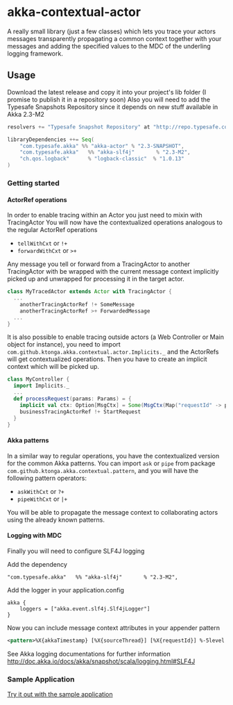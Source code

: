 akka-contextual-actor
=====================

A really small library (just a few classes) which lets you trace your actors messages transparently propagating
a common context together with your messages and adding the specified values to the MDC of the underling
logging framework.

## Usage

Download the latest release and copy it into your project's lib folder (I promise to publish it in a repository soon)
Also you will need to add the Typesafe Snapshots Repository since it depends on new stuff available in Akka 2.3-M2

```scala
resolvers += "Typesafe Snapshot Repository" at "http://repo.typesafe.com/typesafe/snapshots/"

libraryDependencies ++= Seq(
    "com.typesafe.akka" %% "akka-actor" % "2.3-SNAPSHOT",
    "com.typesafe.akka"   %% "akka-slf4j"       % "2.3-M2",
    "ch.qos.logback"      % "logback-classic"  % "1.0.13"
)
```

### Getting started

#### ActorRef operations

In order to enable tracing within an Actor you just need to mixin with TracingActor
You will now have the contextualized operations analogous to the regular ActorRef operations

* `tellWithCxt` or `!+`
* `forwardWithCxt` or `>+`

Any message you tell or forward from a TracingActor to another TracingActor with be wrapped with the current
message context implicitly picked up and unwrapped for processing it in the target actor.

```scala
class MyTracedActor extends Actor with TracingActor {
  ...
    anotherTracingActorRef !+ SomeMessage
    anotherTracingActorRef >+ ForwardedMessage
  ...
}
```

It is also possible to enable tracing outside actors (a Web Controller or Main object for instance), you need to import
`com.github.ktonga.akka.contextual.actor.Implicits._` and the ActorRefs will get contextualized operations. Then you
have to create an implicit context which will be picked up.

```scala
class MyController {
  import Implicits._
  ...
  def processRequest(params: Params) = {
    implicit val ctx: Option[MsgCtx] = Some(MsgCtx(Map("requestId" -> params.reqId)))
    businessTracingActorRef !+ StartRequest
  }
}
```

#### Akka patterns

In a similar way to regular operations, you have the contextualized version for the common Akka patterns.
You can import `ask` or `pipe` from package `com.github.ktonga.akka.contextual.pattern`, and you will have the
following pattern operators:

* `askWithCxt` or `?+`
* `pipeWithCxt` or `|+`

You will be able to propagate the message context to collaborating actors using the already known patterns.

#### Logging with MDC

Finally you will need to configure SLF4J logging

Add the dependency

    "com.typesafe.akka"   %% "akka-slf4j"       % "2.3-M2",

Add the logger in your application.config

    akka {
        loggers = ["akka.event.slf4j.Slf4jLogger"]
    }

Now you can include message context attributes in your appender pattern

```xml
<pattern>%X{akkaTimestamp} [%X{sourceThread}] [%X{requestId}] %-5level %X{akkaSource} - %msg%n</pattern>
```

See Akka logging documentations for further information http://doc.akka.io/docs/akka/snapshot/scala/logging.html#SLF4J

### Sample Application

[Try it out with the sample application](sample/README.md)

